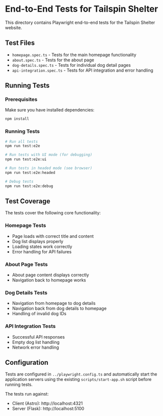 # End-to-End Tests for Tailspin Shelter

This directory contains Playwright end-to-end tests for the Tailspin Shelter website.

## Test Files

- `homepage.spec.ts` - Tests for the main homepage functionality
- `about.spec.ts` - Tests for the about page
- `dog-details.spec.ts` - Tests for individual dog detail pages
- `api-integration.spec.ts` - Tests for API integration and error handling

## Running Tests

### Prerequisites

Make sure you have installed dependencies:
```bash
npm install
```

### Running Tests

```bash
# Run all tests
npm run test:e2e

# Run tests with UI mode (for debugging)
npm run test:e2e:ui

# Run tests in headed mode (see browser)
npm run test:e2e:headed

# Debug tests
npm run test:e2e:debug
```

## Test Coverage

The tests cover the following core functionality:

### Homepage Tests
- Page loads with correct title and content
- Dog list displays properly
- Loading states work correctly
- Error handling for API failures

### About Page Tests
- About page content displays correctly
- Navigation back to homepage works

### Dog Details Tests
- Navigation from homepage to dog details
- Navigation back from dog details to homepage
- Handling of invalid dog IDs

### API Integration Tests
- Successful API responses
- Empty dog list handling
- Network error handling

## Configuration

Tests are configured in `../playwright.config.ts` and automatically start the application servers using the existing `scripts/start-app.sh` script before running tests.

The tests run against:
- Client (Astro): http://localhost:4321
- Server (Flask): http://localhost:5100
